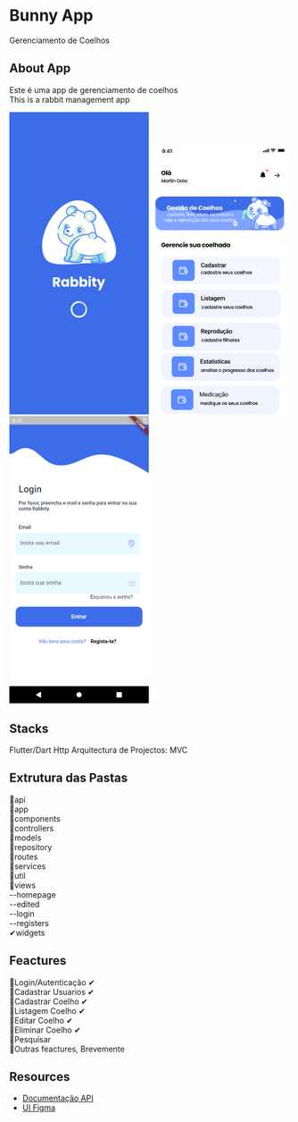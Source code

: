 # Bunny App

Gerenciamento de Coelhos

## About App

Este é uma app de gerenciamento de coelhos <br>
This is a rabbit management app


<img src="https://raw.githubusercontent.com/MartinDala/BunnyApp/main/assets/screenshot/SplashScreen.png" width="250"> <img src="https://raw.githubusercontent.com/MartinDala/BunnyApp/main/assets/screenshot/Home.png" width="250">  <img src="https://raw.githubusercontent.com/MartinDala/BunnyApp/main/assets/screenshot/screen%20(2).png" width="250">


## Stacks

Flutter/Dart
Http
Arquitectura de Projectos: MVC

## Extrutura das Pastas

🧩api <br>
🧩app <br>
🧩components <br>
🧩controllers <br>
🧩models <br>
🧩repository <br>
🧩routes <br>
🧩services <br>
🧩util <br>
🧩views <br>
--homepage <br>
--edited <br>
--login <br>
--registers <br>
✔widgets <br>


## Feactures

🎯Login/Autenticação ✔ <br>
🎯Cadastrar Usuarios ✔ <br>
🎯Cadastrar Coelho ✔ <br>
🎯Listagem Coelho ✔ <br>
🎯Editar Coelho ✔ <br>
🎯Eliminar Coelho ✔ <br>
🎯Pesquisar <br>
🎯Outras feactures, Brevemente <br>

## Resources

- [Documentação API](https://documenter.getpostman.com/view/12415301/UVRHiiRP)
- [UI Figma](https://www.figma.com/file/yWcUvHKJDSbJYRzmCQbA29/Rabbity-App?node-id=0%3A1)

